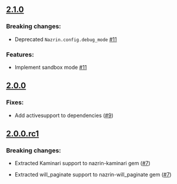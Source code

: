 ## [2.1.0](https://github.com/tsuwatch/nazrin/compare/v2.0.0...v2.1.0)

### Breaking changes:

* Deprecated `Nazrin.config.debug_mode` [#11](https://github.com/tsuwatch/nazrin/pull/11)

### Features:

* Implement sandbox mode [#11](https://github.com/tsuwatch/nazrin/pull/11)

## [2.0.0](https://github.com/tsuwatch/nazrin/compare/v2.0.0.rc1...v2.0.0)

### Fixes:

* Add activesupport to dependencies ([#9](https://github.com/tsuwatch/nazrin/pull/9))

## [2.0.0.rc1](https://github.com/tsuwatch/nazrin/compare/v1.0.1...v2.0.0.rc1)

### Breaking changes:

* Extracted Kaminari support to nazrin-kaminari gem ([#7](https://github.com/tsuwatch/nazrin/pull/7))

* Extracted will_paginate support to nazrin-will_paginate gem ([#7](https://github.com/tsuwatch/nazrin/pull/7))
